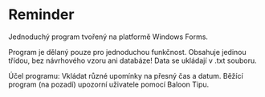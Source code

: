 # Reminder

Jednoduchý program tvořený na platformě Windows Forms. 

Program je dělaný pouze pro jednoduchou funkčnost. Obsahuje jedinou třídou, bez návrhového vzoru ani databáze! Data se ukládají v .txt souboru. 

Účel programu:
  Vkládat různé upomínky na přesný čas a datum. Běžící program (na pozadí) upozorní uživatele pomocí Baloon Tipu.
